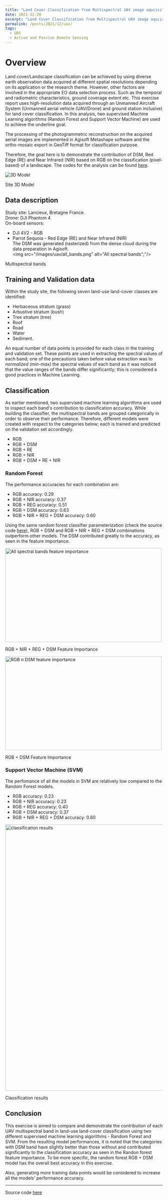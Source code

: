 ```yaml
---
title: "Land Cover Classification from Multispectral UAV image aqucisition"
date: 2021-12-20
excerpt: "Land Cover Classification from Multispectral UAV image aqucisition. <br/><img src='/images/uav/dp3.png'/>"
permalink: /posts/2021/12/uav/
tags:
  - UBS
  - Active and Passive Remote Sensing
---
```


Overview
====

Land cover/Landscape classification can be achieved by using diverse earth observation data acquired at different spatial resolutions depending on its application or the research theme. However, other factors are involved in the appropriate EO data selection process. Such as the temporal and radiometric characteristics, ground coverage extent etc.
This exercise report uses high-resolution data acquired through an Unmanned Aircraft System (Unmanned aerial vehicle (UAV/Drone) and ground station inclusive) for land cover classification. In this analysis, two supervised Machine Learning algorithms (Randon Forest and Support Vector Machine) are used to achieve the underline goal.  

The processing of the photogrammetric reconstruction on the acquired aerial images are implemented in Agisoft Metashape software and the ortho-mosaic export in GeoTiff format for classification purpose.

Therefore, the goal here is to demonstrate the contribution of DSM, Red Edge (RE) and Near Infrared (NIR) based on RGB on the classification (pixel-based) of a landscape. The codes for the analysis can be found [here](https://github.com/adebowaledaniel/emjmd-cde/blob/main/UBS/UAV/Adebayo_UAV.ipynb).

<img src="/images/uav/3d_model.png" alt="3D Model"/>

Site 3D Model

## Data description

Study site: Lancieux, Bretagne France.  
Drone: DJI Phantom 4  
On-board sensors:

- DJI 4V2 - RGB  
- Parrot Sequoia - Red Edge (RE) and Near Infrared (NIR)  
The DSM was generated (rasterized) from the dense cloud during the data preparation in Agisoft.  
<img src="/images/uav/all_bands.png" alt="All spectral bands";"/>  

Multispectral bands

## Training and Validation data

Within the study site, the following seven land-use land-cover classes are identified:

- Herbaceous stratum (grass)
- Arbustive stratum (bush)
- Tree stratum (tree)
- Roof
- Road
- Water
- Sediment.

An equal number of data points is provided for each class in the training and validation set. These points are used in extracting the spectral values of each band; one of the precautions taken before value extraction was to _normalized (min-max)_ the spectral values of each band as it was noticed that the value ranges of the bands differ significantly; this is considered a good practices in Machine Learning.

## Classification

As earlier mentioned, two supervised machine learning algorithms are used to inspect each band's contribution to classification accuracy. While building the classifier, the multispectral bands are grouped categorically in order to observe their performance. Therefore, different models were created with respect to the categories below; each is trained and predicted on the validation set accordingly.

- RGB
- RGB + DSM
- RGB + RE
- RGB + NIR
- RGB + DSM + RE + NIR  

### Random Forest

The performance accuracies for each combination are:  

- RGB accuracy: 0.29  
- RGB + NIR accuracy: 0.37  
- RGB + REG accuracy: 0.51  
- RGB + DSM accuracy: 0.63  
- RGB + NIR + REG + DSM accuracy: 0.60  

Using the same random forest classifier parameterization (check the source code [here](https://github.com/adebowaledaniel/emjmd-cde/blob/main/UBS/UAV/Adebayo_UAV.ipynb)), RGB + DSM and RGB + NIR + REG + DSM combinations outperform other models. The DSM contributed greatly to the accuracy, as seen in the feature importance.

<img src="/images/uav/all_fi.png" alt="All spectral bands feature importance" style="height: 300px; width:500px;"/>

RGB + NIR + REG + DSM Feature Importance

<img src="/images/uav/rgb_dsm_fi.png" alt="RGB n DSM feature importance" style="height: 300px; width:500px;"/>

RGB + DSM Feature Importance

### Support Vector Machine (SVM)

The perfomance of all the models in SVM are relatively low compared to the Random Forest models.

- RGB accuracy: 0.23  
- RGB + NIR accuracy: 0.23  
- RGB + REG accuracy: 0.40  
- RGB + DSM accuracy: 0.37  
- RGB + NIR + REG + DSM accuracy: 0.60  

<img src="/images/uav/results4.png" alt="classification results" style="height: 850px; width:1020px;"/>

Classification results

## Conclusion

This exercise is aimed to compare and demonstrate the contribution of each UAV multispectral band in land-use land-cover classification using two different supervised machine learning algorithms - Random Forest and SVM. From the resulting model performances, it is noted that the categories with DSM band have slightly better than those without and contributed significantly to the classification accuracy as seen in the Randon forest feature importance. To be more specific, the random forest RGB + DSM model has the overall best accuracy in this exercise.

Also, generating more training data points would be considered to increase all the models' performance accuracy.  
- -----  
Source code [here](https://github.com/adebowaledaniel/emjmd-cde/blob/main/UBS/UAV/Adebayo_UAV.ipynb)

